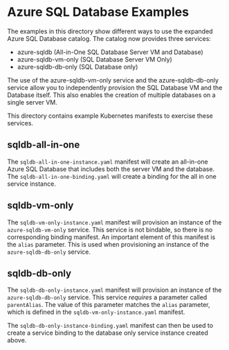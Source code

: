 # Azure SQL Database Examples

The examples in this directory show different ways to use the expanded Azure SQL Database catalog. The catalog now provides three services:
* azure-sqldb (All-in-One SQL Database Server VM and Database)
* azure-sqldb-vm-only (SQL Database Server VM Only)
* azure-sqldb-db-only (SQL Database only)

The use of the azure-sqldb-vm-only service and the  azure-sqldb-db-only service allow you to independently provision the SQL Database VM and the Database itself. This also enables the creation of multiple databases on a single server VM.

This directory contains example Kubernetes manifests to exercise these services. 

## sqldb-all-in-one

The `sqldb-all-in-one-instance.yaml` manifest will create an all-in-one Azure SQL Database that includes both the server VM and the database. The `sqldb-all-in-one-binding.yaml` will create a binding for the all in one service instance.

## sqldb-vm-only

The `sqldb-vm-only-instance.yaml` manifest will provision an instance of the `azure-sqldb-vm-only` service. This service is not bindable, so there is no corresponding binding manifest. An important element of this manifest is the `alias` parameter. This is used when provisioning an instance of the `azure-sqldb-db-only` service.

## sqldb-db-only

The `sqldb-db-only-instance.yaml` manifest will provision an instance of the `azure-sqldb-db-only` service. This service *requires* a parameter called `parentAlias`. The value of this parameter matches the `alias` parameter,  which is defined in the `sqldb-vm-only-instance.yaml` manifest. 

The `sqldb-db-only-instance-binding.yaml` manifest can then be used to create a service binding to the database only service instance created above.
 
